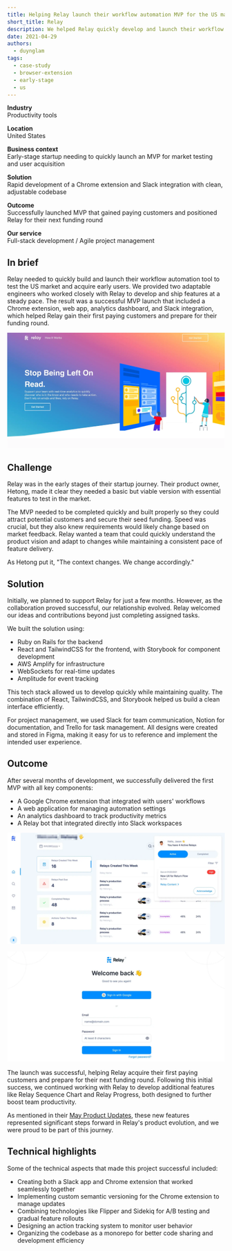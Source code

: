 ```yaml
---
title: Helping Relay launch their workflow automation MVP for the US market
short_title: Relay
description: We helped Relay quickly develop and launch their workflow automation tool for early market testing. Our engineers built a complete solution including a Chrome extension, web app, and Slack integration that helped Relay acquire their first paying customers and prepare for their next funding round.
date: 2021-04-29
authors:
  - duynglam
tags:
  - case-study
  - browser-extension
  - early-stage
  - us
---
```


**Industry**\
Productivity tools

**Location**\
United States

**Business context**\
Early-stage startup needing to quickly launch an MVP for market testing and user acquisition

**Solution**\
Rapid development of a Chrome extension and Slack integration with clean, adjustable codebase

**Outcome**\
Successfully launched MVP that gained paying customers and positioned Relay for their next funding round

**Our service**\
Full-stack development / Agile project management

## In brief

Relay needed to quickly build and launch their workflow automation tool to test the US market and acquire early users. We provided two adaptable engineers who worked closely with Relay to develop and ship features at a steady pace. The result was a successful MVP launch that included a Chrome extension, web app, analytics dashboard, and Slack integration, which helped Relay gain their first paying customers and prepare for their funding round.

![Relay's logo and branding banner for their workflow automation tool](assets/relay-logo-banner.webp)

## Challenge

Relay was in the early stages of their startup journey. Their product owner, Hetong, made it clear they needed a basic but viable version with essential features to test in the market.

The MVP needed to be completed quickly and built properly so they could attract potential customers and secure their seed funding. Speed was crucial, but they also knew requirements would likely change based on market feedback. Relay wanted a team that could quickly understand the product vision and adapt to changes while maintaining a consistent pace of feature delivery.

As Hetong put it, "The context changes. We change accordingly."

## Solution

Initially, we planned to support Relay for just a few months. However, as the collaboration proved successful, our relationship evolved. Relay welcomed our ideas and contributions beyond just completing assigned tasks.

We built the solution using:

- Ruby on Rails for the backend
- React and TailwindCSS for the frontend, with Storybook for component development
- AWS Amplify for infrastructure
- WebSockets for real-time updates
- Amplitude for event tracking

This tech stack allowed us to develop quickly while maintaining quality. The combination of React, TailwindCSS, and Storybook helped us build a clean interface efficiently.

For project management, we used Slack for team communication, Notion for documentation, and Trello for task management. All designs were created and stored in Figma, making it easy for us to reference and implement the intended user experience.

## Outcome

After several months of development, we successfully delivered the first MVP with all key components:

- A Google Chrome extension that integrated with users' workflows
- A web application for managing automation settings
- An analytics dashboard to track productivity metrics
- A Relay bot that integrated directly into Slack workspaces

![Relay's dashboard interface showing workflow automation features](assets/relay-dashboard-interface.webp)

![Relay's Slack integration showing bot functionality](assets/relay-slack-integration.webp)

The launch was successful, helping Relay acquire their first paying customers and prepare for their next funding round. Following this initial success, we continued working with Relay to develop additional features like Relay Sequence Chart and Relay Progress, both designed to further boost team productivity.

As mentioned in their [May Product Updates](https://teamrelay.medium.com/relay-product-updates-may-2021-f7b3db7002c5), these new features represented significant steps forward in Relay's product evolution, and we were proud to be part of this journey.

## Technical highlights

Some of the technical aspects that made this project successful included:

- Creating both a Slack app and Chrome extension that worked seamlessly together
- Implementing custom semantic versioning for the Chrome extension to manage updates
- Combining technologies like Flipper and Sidekiq for A/B testing and gradual feature rollouts
- Designing an action tracking system to monitor user behavior
- Organizing the codebase as a monorepo for better code sharing and development efficiency
